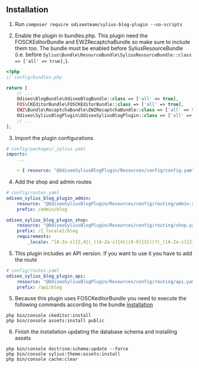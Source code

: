 ## Installation

1. Run `composer require odiseoteam/sylius-blog-plugin --no-scripts`

2. Enable the plugin in bundles.php. This plugin need the FOSCKEditorBundle and EWZRecaptchaBundle so make sure to include
them too. The bundle must be enabled before SyliusResourceBundle (i.e. before `Sylius\Bundle\ResourceBundle\SyliusResourceBundle::class => ['all' => true],`).

```php
<?php
// config/bundles.php

return [
    // ...
    Odiseo\BlogBundle\OdiseoBlogBundle::class => ['all' => true],
    FOS\CKEditorBundle\FOSCKEditorBundle::class => ['all' => true],
    EWZ\Bundle\RecaptchaBundle\EWZRecaptchaBundle::class => ['all' => true],
    Odiseo\SyliusBlogPlugin\OdiseoSyliusBlogPlugin::class => ['all' => true],
    // ...
];
```

3. Import the plugin configurations

```yml
# config/packages/_sylius.yaml
imports:
    ...

    - { resource: "@OdiseoSyliusBlogPlugin/Resources/config/config.yaml" }
```

4. Add the shop and admin routes

```yml
# config/routes.yaml
odiseo_sylius_blog_plugin_admin:
    resource: "@OdiseoSyliusBlogPlugin/Resources/config/routing/admin.yaml"
    prefix: /admin/blog

odiseo_sylius_blog_plugin_shop:
    resource: "@OdiseoSyliusBlogPlugin/Resources/config/routing/shop.yaml"
    prefix: /{_locale}/blog
    requirements:
        _locale: ^[A-Za-z]{2,4}(_([A-Za-z]{4}|[0-9]{3}))?(_([A-Za-z]{2}|[0-9]{3}))?$
```

5. This plugin includes an API version. If you want to use it you have to add the route

```yml
# config/routes.yaml
odiseo_sylius_blog_plugin_api:
    resource: "@OdiseoSyliusBlogPlugin/Resources/config/routing/api.yaml"
    prefix: /api/blog
```

5. Because this plugin uses FOSCKeditorBundle you need to execute the following commands according to the bundle [installation](https://symfony.com/doc/current/bundles/FOSCKEditorBundle/installation.html)

```
php bin/console ckeditor:install
php bin/console assets:install public
```

6. Finish the installation updating the database schema and installing assets

```
php bin/console doctrine:schema:update --force
php bin/console sylius:theme:assets:install
php bin/console cache:clear
```
